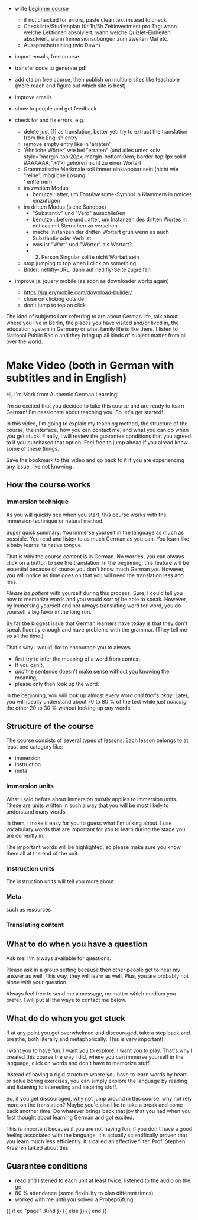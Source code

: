 - write [beginner course](https://workflowy.com/#/9f92ea0ffc1a)
  - if not checked for errors, paste clean text instead to check
  - Checkliste/Studienplan für 1h/5h Zeitinvestment pro Tag: wann welche Lektionen absolviert, wann welche Quizlet-Einheiten absolviert, wann Immersionsübungen zum zweiten Mal etc.
  - Aussprachetraining (wie Dawn)
- import emails, free course
- transfer code to generate pdf


- add cta on free course, then publish on multiple sites like teachable (more reach and figure out which site is best)
- improve emails
- show to people and get feedback
- check for and fix errors, e.g.
  - delete just [1] as translation, better yet: try to extract the translation from the English entry
  - remove empty entry like in 'erraten'
  - 'Ähnliche Wörter' wie bei "erraten" (und alles unter <div style="margin-top:20px; margin-bottom:0em; border-top:1px solid #AAAAAA;".*?>) gehören nicht zu einer Wortart
  - Grammatische Merkmale soll immer einklappbar sein (nicht wie "reine", mögliche Lösung: '</ul><ul>' entfernen)
  - im zweiten Modus
    - benutze ::after, um FontAwesome-Symbol in Klammern in notices einzufügen
  - im dritten Modus (siehe Sandbox)
    - "Substantiv" und "Verb" ausschließen
    - benutze ::before und ::after, um  Instanzen des dritten Wortes in notices mit Sternchen zu versehen
    - mache Instanzen der dritten Wortart grün wenn es auch Substantiv oder Verb ist
    - was ist "Wort" und "Wörter" als Wortart?
    - 2. Person Singular sollte nicht Wortart sein
  - stop jumping to top when I click on something
  - Bilder: netlifly-URL, dann auf netlifly-Seite zugreifen


- improve js: jquery mobile (as soon as downloader works again)
  - https://jquerymobile.com/download-builder/
  - close on clicking outside
  - don't jump to top on click

 The kind of subjects I am referring to are about German life, talk about where you live in Berlin, the places you have visited and/or lived in, the education system in Germany or what family life is like there.  I listen to National Public Radio and they bring up all kinds of subject matter from all over the world.

# Make Video (both in German with subtitles and in English)

Hi, I'm Mark from Authentic German Learning!

I'm so excited that you decided to take this course and are ready to learn German! I'm passionate about teaching you. So let's get started!

In this video, I'm going to explain my teaching method, the structure of the course, the interface, how you can contact me, and what you can do when you get stuck. Finally, I will review the guarantee conditions that you agreed to if you purchased that option.
Feel free to jump ahead if you alread know some of these things.

Save the bookmark to this video and go back to it if you are experiencing any issue, like not knowing .

## How the course works

### Immersion technique

As you will quickly see when you start, this course works with the immersion technique or natural method.

Super quick summary: You immerse yourself in the language as much as possible. You read and listen to as much German as you can.
You learn like a baby learns its native tongue.

That is why the course content is in German. No worries, you can always click on a button to see the translation.
In the beginning, this feature will be essential because of course you don't know much German *yet*. However, you will notice as time goes on that you will need the translation less and less.

*Please be patient* with yourself during this process.
Sure, I could tell you now to memorize words and you would *sort of* be able to speak. However, by immersing yourself and not always translating word for word, you do yourself a big favor in the long run.

By far the biggest issue that German learners have today is that they don't speak fluently enough and have problems with the grammar. (They tell me so all the time.)

That's why I would like to encourage you to always
- first try to infer the meaning of a word from context.
- If you can't,
- *and* the sentence doesn't make sense without you knowing the meaning,
- please only then look up the word.

In the beginning, you will look up almost every word *and that's okay*.
Later, you will ideally understand about 70 to 80 % of the text while *just noticing* the other 20 to 30 % without looking up *any* words.

## Structure of the course

The course consists of several types of lessons. Each lesson belongs to at least one category like:

- immersion
- instruction
- meta

### Immersion units

What I said before about immersion mostly applies to immersion units. These are units written in such a way that you will be most likely to understand many words.

In them, I make it easy for you to guess what I'm talking about. I use vocabulary words that are important for you to learn during the stage you are currently in.

The important words will be highlighted, so please make sure you know them all at the end of the unit.

### Instruction units

The instruction units will tell you more about

### Meta

such as resources

### Translating content

###

## What to do when you have a question

Ask me! I'm always available for questions.

Please ask in a group setting because then other people get to hear my answer as well. This way, they will learn as well.
Plus, you are probably not alone with your question.

Always feel free to send me a message, no matter which medium you prefer. I will put all the ways to contact me below.

## What do do when you get stuck

If at any point you get overwhelmed and discouraged, take a step back and breathe, both literally and metaphorically. This is very important!

I want you to have fun, I want you to explore, I want you to play. That's why I created this course the way I did, where you can immerse yourself in the language, click on words and don't have to memorize stuff.

Instead of having a rigid structure where you have to learn words by heart or solve boring exercises, you can simply explore the language by reading and listening to interesting and inspiring stuff.

So, if you get discouraged, why not jump around in this course, why not rely more on the translation? Maybe you'd also like to take a break and come back another time. Do whatever brings back that joy that you had when you first thought about learning German and got excited.

This is important because if you are not having fun, if you don't have a good feeling associated with the language, it's actually scientifically proven that you learn much less efficiently. It's called an affective filter, Prof. Stephen Krashen talked about this.

## Guarantee conditions

- read and listened to each unit at least twice, listened to the audio on the go
- 80 % attendance (some flexibility to plan different times)
- worked with me until you solved a Probeprüfung

{{ if eq "page" .Kind }}
{{ else }}
{{ end }}